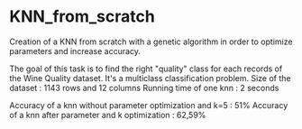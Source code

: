 # KNN_from_scratch
Creation  of a KNN from scratch with a genetic algorithm in order to optimize parameters and increase accuracy.

The goal of this task is to find the right "quality" class for each records of the Wine Quality dataset. It's a multiclass classification problem.
Size of the dataset : 1143 rows and 12 columns
Running time of one knn : 2 seconds

Accuracy of a knn without parameter optimization and k=5 : 51%
Accuracy of a knn after parameter and k optimization : 62,59%
